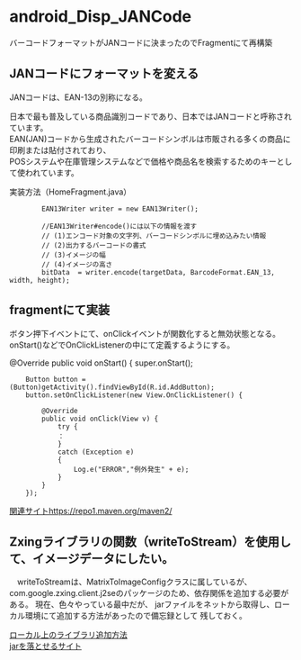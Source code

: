 # android_Disp_JANCode
バーコードフォーマットがJANコードに決まったのでFragmentにて再構築

## JANコードにフォーマットを変える  

JANコードは、EAN-13の別称になる。  

日本で最も普及している商品識別コードであり、日本ではJANコードと呼称されています。  
EAN(JAN)コードから生成されたバーコードシンボルは市販される多くの商品に印刷または貼付されており、  
POSシステムや在庫管理システムなどで価格や商品名を検索するためのキーとして使われています。  
  
実装方法（HomeFragment.java）

            EAN13Writer writer = new EAN13Writer();

            //EAN13Writer#encode()には以下の情報を渡す
            // (1)エンコード対象の文字列、バーコードシンボルに埋め込みたい情報
            // (2)出力するバーコードの書式
            // (3)イメージの幅
            // (4)イメージの高さ
            bitData  = writer.encode(targetData, BarcodeFormat.EAN_13, width, height);
            
## fragmentにて実装
ボタン押下イベントにて、onClickイベントが関数化すると無効状態となる。  
onStart()などでOnClickListenerの中にて定義するようにする。

   @Override
    public void onStart() {
        super.onStart();

        Button button = (Button)getActivity().findViewById(R.id.AddButton);
        button.setOnClickListener(new View.OnClickListener() {

            @Override
            public void onClick(View v) {
                try {
                ：
                }
                catch (Exception e)
                {
                    Log.e("ERROR","例外発生" + e);
                }
            }
        });
        
[関連サイトhttps://repo1.maven.org/maven2/](https://develman.net/read-and-write-jancode-with-zxing-java/)        

## Zxingライブラリの関数（writeToStream）を使用して、イメージデータにしたい。
　writeToStreamは、MatrixToImageConfigクラスに属しているが、
  com.google.zxing.client.j2seのパッケージのため、依存関係を追加する必要がある。
  現在、色々やっている最中だが、
  jarファイルをネットから取得し、ローカル環境にて追加する方法があったので備忘録として
  残しておく。
  
  [ローカル上のライブラリ追加方法](https://developer.android.com/studio/build/dependencies?hl=ja)  
  [jarを落とせるサイト](https://repo1.maven.org/maven2/)  
  
  
